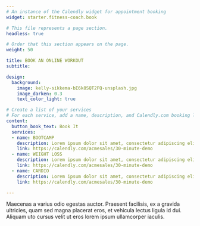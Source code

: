 ```yaml
---
# An instance of the Calendly widget for appointment booking
widget: starter.fitness-coach.book

# This file represents a page section.
headless: true

# Order that this section appears on the page.
weight: 50

title: BOOK AN ONLINE WORKOUT
subtitle:

design:
  background:
    image: kelly-sikkema-bE6k8SQT2FQ-unsplash.jpg
    image_darken: 0.3
    text_color_light: true

# Create a list of your services
# For each service, add a name, description, and Calendly.com booking link
content:
  button_book_text: Book It
  services:
  - name: BOOTCAMP
    description: Lorem ipsum dolor sit amet, consectetur adipiscing elit. Proin eu sem vehicula, mattis ipsum et, dapibus magna.
    link: https://calendly.com/acmesales/30-minute-demo
  - name: WEIGHT LOSS
    description: Lorem ipsum dolor sit amet, consectetur adipiscing elit. Proin eu sem vehicula, mattis ipsum et, dapibus magna.
    link: https://calendly.com/acmesales/30-minute-demo
  - name: CARDIO
    description: Lorem ipsum dolor sit amet, consectetur adipiscing elit. Proin eu sem vehicula, mattis ipsum et, dapibus magna. 
    link: https://calendly.com/acmesales/30-minute-demo

---
```


Maecenas a varius odio egestas auctor. Praesent facilisis, ex a gravida ultricies, quam sed magna placerat eros, et vehicula lectus ligula id dui. Aliquam uto cursus velit ut eros lorem ipsum ullamcorper iaculis.
